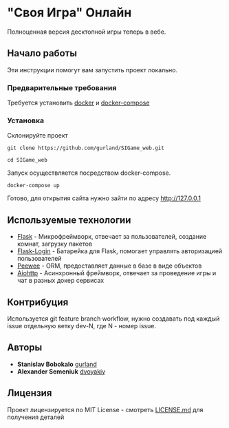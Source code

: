 # "Своя Игра" Онлайн

Полноценная версия десктопной игры теперь в вебе.

## Начало работы

Эти инструкции помогут вам запустить проект локально.

### Предварительные требования

Требуется установить [docker](https://docs.docker.com/install/) и
[docker-compose](https://docs.docker.com/compose/install/)

### Установка

Склонируйте проект

```
git clone https://github.com/gurland/SIGame_web.git

cd SIGame_web
```

Запуск осуществляется посредством docker-compose.

```
docker-compose up
```

Готово, для открытия сайта нужно зайти по адресу http://127.0.0.1

## Используемые технологии

* [Flask](http://flask.pocoo.org/) - Микрофреймворк, отвечает
за пользователей, создание комнат, загрузку пакетов
* [Flask-Login](https://flask-login.readthedocs.io) - Батарейка для Flask,
помогает управлять авторизацией пользователей
* [Peewee](http://docs.peewee-orm.com) - ORM, предоставляет данные в базе
в виде объектов
* [Aiohttp](https://aiohttp.readthedocs.io) - Асинхронный фреймворк,
отвечает за проведение игры и чат в разных докер сервисах

## Контрибуция

Используется git feature branch workflow, нужно создавать под каждый
issue отдельную ветку dev-N, где N - номер issue.

## Авторы

* **Stanislav Bobokalo**  [gurland](https://github.com/gurland)
* **Alexander Semeniuk** [dvoyakiy](https://github.com/dvoyakiy)

## Лицензия

Проект лицензируется по MIT License - смотреть [LICENSE.md](https://github.com/gurland/SIGame_web/blob/master/LICENSE)
для получения деталей


